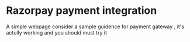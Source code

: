 # Razorpay payment integration

A simple webpage consider a sample guidence for payment gateway , it's actully working and you should must try it 
